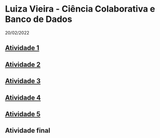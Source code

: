 # Luiza Vieira - Ciência Colaborativa e Banco de Dados

20/02/2022

## <a title="Atividade 1" href="https://github.com/vieiraaluiza/ciencia_colab/tree/main/Atividade%201" target="_blank">Atividade 1</a>
## <a title="Atividade 2" href="https://github.com/vieiraaluiza/ciencia_colab/blob/main/Script/Rscript_ativ2_LuizaVieira.R" target="_blank">Atividade 2</a> 
## <a title="Atividade 3" href="https://github.com/vieiraaluiza/ciencia_colab/blob/main/Script/Rscript_ativ3_LuizaVieira.R" target="_blank">Atividade 3</a> 
## <a title="Atividade 4" href="https://github.com/vieiraaluiza/ciencia_colab/tree/main/Atividade%204" target="_blank">Atividade 4</a>
## <a title="Atividade 5" href="https://vieiraaluiza.github.io/ciencia_colab/" target="_blank">Atividade 5</a>
## Atividade final

